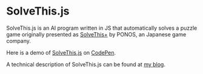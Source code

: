 # SolveThis.js
SolveThis.js is an AI program written in JS that automatically solves a puzzle 
game originally presented as [SolveThis+](https://itunes.apple.com/cn/app/solvethis+/id905858795)
by PONOS, an Japanese game company.

<p data-height="620" data-theme-id="11840" data-slug-hash="GgvYqw" 
data-default-tab="result" data-user="tatetian" class='codepen'>Here is a demo 
of <a href='http://codepen.io/tatetian/pen/GgvYqw/'>SolveThis.js</a> on <a 
href='http://codepen.io'>CodePen</a>.</p> <script async 
src="//assets.codepen.io/assets/embed/ei.js"></script>

A technical description of SolveThis.js can be found at [my 
blog](http://www.tatetian.me/2015/01/30/a-algorithm-saves-me-1-dollar-per-day/).
